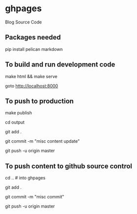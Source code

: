 # ghpages

Blog Source Code

## Packages needed

pip install pelican markdown

## To build and run development code

make html && make serve

goto  <http://localhost:8000>

## To push to production

make publish

cd output

git add .

git commit -m "misc content update"

git push -u origin master

## To push content to github source control

cd .. # into ghpages

git add .

git commit -m "misc commit"

git push -u origin master

